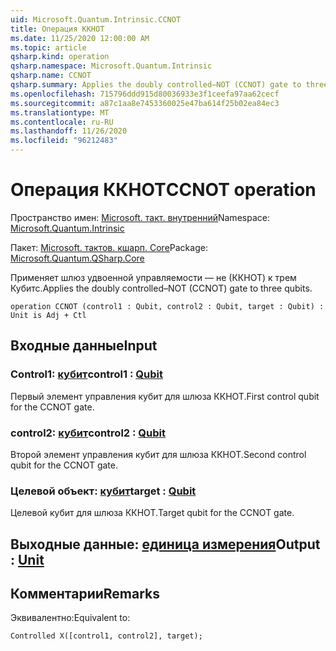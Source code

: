 ```yaml
---
uid: Microsoft.Quantum.Intrinsic.CCNOT
title: Операция ККНОТ
ms.date: 11/25/2020 12:00:00 AM
ms.topic: article
qsharp.kind: operation
qsharp.namespace: Microsoft.Quantum.Intrinsic
qsharp.name: CCNOT
qsharp.summary: Applies the doubly controlled–NOT (CCNOT) gate to three qubits.
ms.openlocfilehash: 715796ddd915d80036933e3f1ceefa97aa62cecf
ms.sourcegitcommit: a87c1aa8e7453360025e47ba614f25b02ea84ec3
ms.translationtype: MT
ms.contentlocale: ru-RU
ms.lasthandoff: 11/26/2020
ms.locfileid: "96212483"
---
```

# <a name="ccnot-operation"></a><span data-ttu-id="20d1b-102">Операция ККНОТ</span><span class="sxs-lookup"><span data-stu-id="20d1b-102">CCNOT operation</span></span>

<span data-ttu-id="20d1b-103">Пространство имен: [Microsoft. такт. внутренний](xref:Microsoft.Quantum.Intrinsic)</span><span class="sxs-lookup"><span data-stu-id="20d1b-103">Namespace: [Microsoft.Quantum.Intrinsic](xref:Microsoft.Quantum.Intrinsic)</span></span>

<span data-ttu-id="20d1b-104">Пакет: [Microsoft. тактов. кшарп. Core](https://nuget.org/packages/Microsoft.Quantum.QSharp.Core)</span><span class="sxs-lookup"><span data-stu-id="20d1b-104">Package: [Microsoft.Quantum.QSharp.Core](https://nuget.org/packages/Microsoft.Quantum.QSharp.Core)</span></span>


<span data-ttu-id="20d1b-105">Применяет шлюз удвоенной управляемости — не (ККНОТ) к трем Кубитс.</span><span class="sxs-lookup"><span data-stu-id="20d1b-105">Applies the doubly controlled–NOT (CCNOT) gate to three qubits.</span></span>

```qsharp
operation CCNOT (control1 : Qubit, control2 : Qubit, target : Qubit) : Unit is Adj + Ctl
```


## <a name="input"></a><span data-ttu-id="20d1b-106">Входные данные</span><span class="sxs-lookup"><span data-stu-id="20d1b-106">Input</span></span>

### <a name="control1--qubit"></a><span data-ttu-id="20d1b-107">Control1: [кубит](xref:microsoft.quantum.lang-ref.qubit)</span><span class="sxs-lookup"><span data-stu-id="20d1b-107">control1 : [Qubit](xref:microsoft.quantum.lang-ref.qubit)</span></span>

<span data-ttu-id="20d1b-108">Первый элемент управления кубит для шлюза ККНОТ.</span><span class="sxs-lookup"><span data-stu-id="20d1b-108">First control qubit for the CCNOT gate.</span></span>


### <a name="control2--qubit"></a><span data-ttu-id="20d1b-109">control2: [кубит](xref:microsoft.quantum.lang-ref.qubit)</span><span class="sxs-lookup"><span data-stu-id="20d1b-109">control2 : [Qubit](xref:microsoft.quantum.lang-ref.qubit)</span></span>

<span data-ttu-id="20d1b-110">Второй элемент управления кубит для шлюза ККНОТ.</span><span class="sxs-lookup"><span data-stu-id="20d1b-110">Second control qubit for the CCNOT gate.</span></span>


### <a name="target--qubit"></a><span data-ttu-id="20d1b-111">Целевой объект: [кубит](xref:microsoft.quantum.lang-ref.qubit)</span><span class="sxs-lookup"><span data-stu-id="20d1b-111">target : [Qubit](xref:microsoft.quantum.lang-ref.qubit)</span></span>

<span data-ttu-id="20d1b-112">Целевой кубит для шлюза ККНОТ.</span><span class="sxs-lookup"><span data-stu-id="20d1b-112">Target qubit for the CCNOT gate.</span></span>



## <a name="output--unit"></a><span data-ttu-id="20d1b-113">Выходные данные: [единица измерения](xref:microsoft.quantum.lang-ref.unit)</span><span class="sxs-lookup"><span data-stu-id="20d1b-113">Output : [Unit](xref:microsoft.quantum.lang-ref.unit)</span></span>



## <a name="remarks"></a><span data-ttu-id="20d1b-114">Комментарии</span><span class="sxs-lookup"><span data-stu-id="20d1b-114">Remarks</span></span>

<span data-ttu-id="20d1b-115">Эквивалентно:</span><span class="sxs-lookup"><span data-stu-id="20d1b-115">Equivalent to:</span></span>

```qsharp
Controlled X([control1, control2], target);
```
